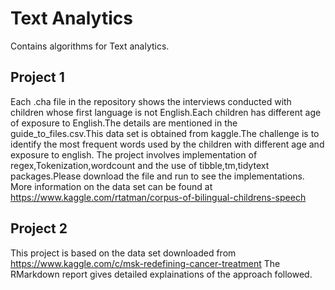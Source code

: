 # Text Analytics
Contains algorithms for Text analytics. 

## Project 1
Each .cha file in the repository shows the interviews conducted with children whose first language is not English.Each children has different age of exposure to English.The details are mentioned in the guide_to_files.csv.This data set is obtained from kaggle.The challenge is to identify the most frequent words used by the children with different age and exposure to english.
The project involves implementation of regex,Tokenization,wordcount and the use of tibble,tm,tidytext packages.Please download the file and run to see the implementations.
More information on the data set can be found at https://www.kaggle.com/rtatman/corpus-of-bilingual-childrens-speech

## Project 2 
This project is based on the data set downloaded from https://www.kaggle.com/c/msk-redefining-cancer-treatment
The RMarkdown report gives detailed explainations of the approach followed.

